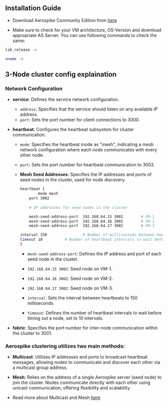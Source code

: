 ## Installation Guide

- Download Aerospike Community Edition from [here](https://aerospike.com/download/)

- Make sure to check for your VM architecture, OS-Version and download appropriate AS Server. 
You can use following commands to check the same:

```bash
lsb_release -a
```

```bash
uname -m
```

## 3-Node cluster config explaination


### Network Configuration
- **service**: Defines the service network configuration.
  - `address`: Specifies that the service should listen on any available IP address.
  - `port`: Sets the port number for client connections to 3000.

- **heartbeat**: Configures the heartbeat subsystem for cluster communication.
  - `mode`: Specifies the heartbeat mode as "mesh", indicating a mesh network configuration where each node communicates with every other node.
  - `port`: Sets the port number for heartbeat communication to 3002.

  - **Mesh Seed Addresses**: Specifies the IP addresses and ports of seed nodes in the cluster, used for node discovery.
    ```bash
    heartbeat {
    		mode mesh 
		port 3002
   
    	# IP addresses for seed nodes in the cluster

    	mesh-seed-address-port  192.168.64.15 3002        # VM-1
    	mesh-seed-address-port  192.168.64.16 3002        # VM-2
    	mesh-seed-address-port  192.168.64.17 3002        # VM-3

   	interval 150                # Number of milliseconds between heartbeats
   	timeout 10		    # Number of heartbeat intervals to wait before timing out a node	
    }                
    ```

  
      - `mesh-seed-address-port`: Defines the IP address and port of each seed node in the cluster.
      - `192.168.64.15 3002`: Seed node on VM-1.
      - `192.168.64.16 3002`: Seed node on VM-2.
      - `192.168.64.17 3002`: Seed node on VM-3.

      - `interval`: Sets the interval between heartbeats to 150 milliseconds.
      - `timeout`: Defines the number of heartbeat intervals to wait before timing out a node, set to 10 intervals.

- **fabric**: Specifies the port number for inter-node communication within the cluster to 3001.

### Aerospike clustering utilizes two main methods:

- **Multicast**: Utilizes IP addresses and ports to broadcast heartbeat messages, allowing nodes to communicate and discover each other via a multicast group address.

- **Mesh**: Relies on the address of a single Aerospike server (seed node) to join the cluster. Nodes communicate directly with each other using unicast communication, offering flexibility and scalability.

- Read more about Multicast and Mesh [here](https://aerospike.com/docs/server/architecture/clustering.html)


